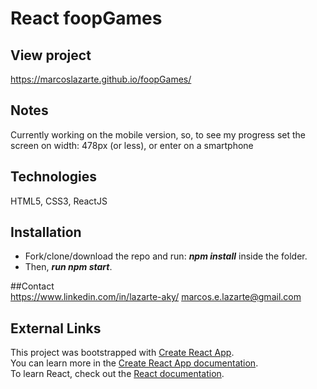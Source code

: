 # React foopGames

## View project

https://marcoslazarte.github.io/foopGames/

## Notes
Currently working on the mobile version, so, to see my progress set the screen on width: 478px (or less), or enter on a smartphone

## Technologies
HTML5, CSS3, ReactJS

## Installation
- Fork/clone/download the repo and run: ***npm install*** inside the folder.
- Then, ***run npm start***.

##Contact
<br>
https://www.linkedin.com/in/lazarte-aky/
marcos.e.lazarte@gmail.com

## External Links
This project was bootstrapped with [Create React App](https://github.com/facebook/create-react-app). <br>
You can learn more in the [Create React App documentation](https://facebook.github.io/create-react-app/docs/getting-started). <br>
To learn React, check out the [React documentation](https://reactjs.org/).
